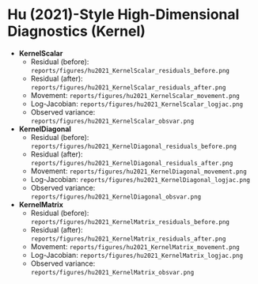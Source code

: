 # Hu (2021)-Style High-Dimensional Diagnostics (Kernel)

- **KernelScalar**
  - Residual (before): `reports/figures/hu2021_KernelScalar_residuals_before.png`
  - Residual (after): `reports/figures/hu2021_KernelScalar_residuals_after.png`
  - Movement: `reports/figures/hu2021_KernelScalar_movement.png`
  - Log-Jacobian: `reports/figures/hu2021_KernelScalar_logjac.png`
  - Observed variance: `reports/figures/hu2021_KernelScalar_obsvar.png`
- **KernelDiagonal**
  - Residual (before): `reports/figures/hu2021_KernelDiagonal_residuals_before.png`
  - Residual (after): `reports/figures/hu2021_KernelDiagonal_residuals_after.png`
  - Movement: `reports/figures/hu2021_KernelDiagonal_movement.png`
  - Log-Jacobian: `reports/figures/hu2021_KernelDiagonal_logjac.png`
  - Observed variance: `reports/figures/hu2021_KernelDiagonal_obsvar.png`
- **KernelMatrix**
  - Residual (before): `reports/figures/hu2021_KernelMatrix_residuals_before.png`
  - Residual (after): `reports/figures/hu2021_KernelMatrix_residuals_after.png`
  - Movement: `reports/figures/hu2021_KernelMatrix_movement.png`
  - Log-Jacobian: `reports/figures/hu2021_KernelMatrix_logjac.png`
  - Observed variance: `reports/figures/hu2021_KernelMatrix_obsvar.png`
